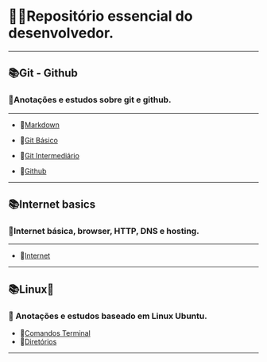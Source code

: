 # **:man_student:Repositório essencial do desenvolvedor.**

---

## **:books:Git - Github**
### :open_book:Anotações e estudos sobre git e github.

---

* :open_file_folder:[Markdown](https://github.com/Dev-HideyukiTakahashi/Essencial/blob/master/Pasta_essencial/Git_github/Markdown.MD)

* :open_file_folder:[Git Básico](https://github.com/Dev-HideyukiTakahashi/Essencial/blob/master/Pasta_essencial/Git_github/ComandosGit(b%C3%A1sico).MD)

* :open_file_folder:[Git Intermediário](https://github.com/Dev-HideyukiTakahashi/Essencial/blob/master/Pasta_essencial/Git_github/ComandosGit(intermedi%C3%A1rio).MD)

* :open_file_folder:[Github](https://github.com/Dev-HideyukiTakahashi/Essencial/blob/master/Pasta_essencial/Git_github/Github.MD)

---

## **:books:Internet basics**
### :open_book:Internet básica, browser, HTTP, DNS e hosting.

---

* :open_file_folder:[Internet](https://github.com/Dev-HideyukiTakahashi/Essencial/blob/master/Pasta_essencial/Internet/internet.md)

---

## :books:Linux:penguin:

### :open_book: Anotações e estudos baseado em Linux Ubuntu.
* :open_file_folder:[Comandos Terminal](https://github.com/Dev-HideyukiTakahashi/Essencial/blob/master/Pasta_essencial/Linux/Terminal.md)
* :open_file_folder:[Diretórios](https://github.com/Dev-HideyukiTakahashi/Essencial/blob/master/Pasta_essencial/Linux/Diretorios.md)
---


